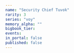 ```yaml
---
name: "Security Chief Tuvok"
rarity: 3
series: "voy"
memory_alpha: ""
bigbook_tier:
events:
in_portal: false
published: false
---
```

